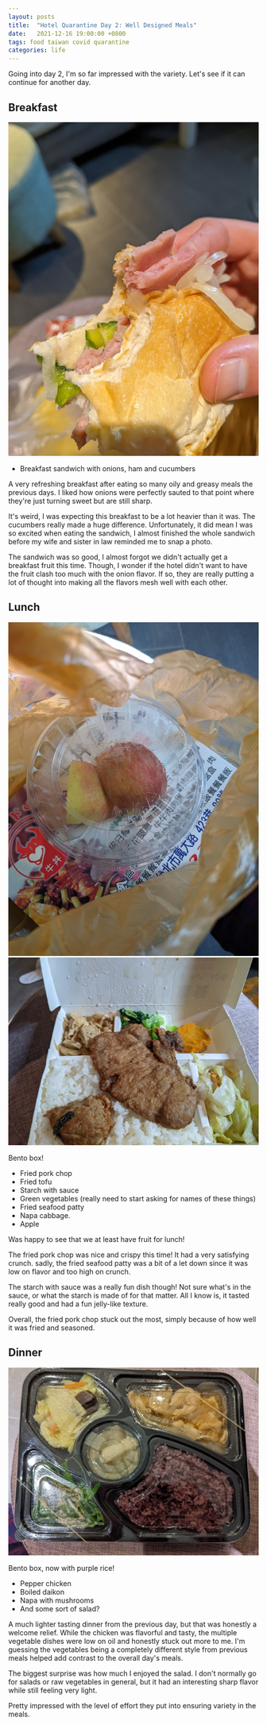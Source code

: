 ```yaml
---
layout: posts
title:  "Hotel Quarantine Day 2: Well Designed Meals"
date:   2021-12-16 19:00:00 +0800
tags: food taiwan covid quarantine
categories: life
---
```


Going into day 2, I'm so far impressed with the variety. Let's see if it can continue
for another day.

## Breakfast

![breakfast](/assets/taiwan_2021/day2_meal1.jpg)

* Breakfast sandwich with onions, ham and cucumbers

A very refreshing breakfast after eating so many oily and greasy meals the previous
days. I liked how onions were perfectly sauted to that point where they're just turning
sweet but are still sharp.

It's weird, I was expecting this breakfast to be a lot heavier than it was. The
cucumbers really made a huge difference. Unfortunately, it did mean I was so excited
when eating the sandwich, I almost finished the whole sandwich before my wife and sister
in law reminded me to snap a photo.

The sandwich was so good, I almost forgot we didn't actually get a breakfast fruit this
time. Though, I wonder if the hotel didn't want to have the fruit clash too much with
the onion flavor. If so, they are really putting a lot of thought into making all the
flavors mesh well with each other.

## Lunch


![lunch-bag-outside](/assets/taiwan_2021/day2_meal2b.jpg)
![lunch-main](/assets/taiwan_2021/day2_meal2a.jpg)

Bento box!
* Fried pork chop
* Fried tofu
* Starch with sauce
* Green vegetables (really need to start asking for names of these things)
* Fried seafood patty
* Napa cabbage.
* Apple

Was happy to see that we at least have fruit for lunch!

The fried pork chop was nice and crispy this time! It had a very satisfying crunch.
sadly, the fried seafood patty was a bit of a let down since it was low on flavor and
too high on crunch.

The starch with sauce was a really fun dish though! Not sure what's in the sauce, or
what the starch is made of for that matter. All I know is, it tasted really good and had
a fun jelly-like texture.

Overall, the fried pork chop stuck out the most, simply because of how well it was fried
and seasoned.

## Dinner

![dinner-main](/assets/taiwan_2021/day2_meal3.jpg)

Bento box, now with purple rice!
* Pepper chicken
* Boiled daikon
* Napa with mushrooms
* And some sort of salad?

A much lighter tasting dinner from the previous day, but that was honestly a welcome
relief. While the chicken was flavorful and tasty, the multiple vegetable dishes were
low on oil and honestly stuck out more to me. I'm guessing the vegetables being a
completely different style from previous meals helped add contrast to the overall day's
meals.

The biggest surprise was how much I enjoyed the salad. I don't normally go for salads or
raw vegetables in general, but it had an interesting sharp flavor while still feeling
very light.

Pretty impressed with the level of effort they put into ensuring variety in the meals.